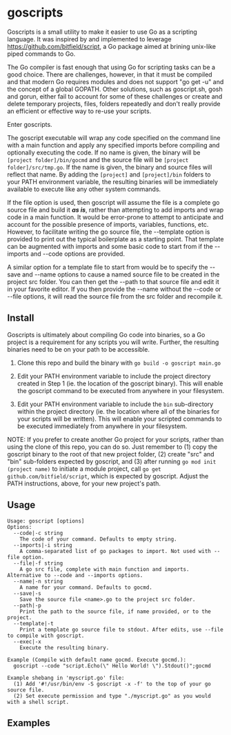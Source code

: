 # goscripts

Goscripts is a small utility to make it easier to use Go as a scripting language. It was inspired by and implemented to leverage https://github.com/bitfield/script, a Go package aimed at brining unix-like piped commands to Go. 

The Go compiler is fast enough that using Go for scripting tasks can be a good choice. There are challenges, however, in that it must be compiled and that modern Go requires modules and does not support "go get -u" and the concept of a global GOPATH. Other solutions, such as goscript.sh, gosh and gorun, either fail to account for some of these challenges or create and delete temporary projects, files, folders repeatedly and don't really provide an efficient or effective way to re-use your scripts. 

Enter goscripts.  

The goscript executable will wrap any code specified on the command line with a main function and apply any specified imports before compiling and optionally executing the code. If no name is given, the binary will be `[project folder]/bin/gocmd` and the source file will be `[project folder]/src/tmp.go`. If the name is given, the binary and source files will reflect that name. By adding the `[project]` and `[project]/bin` folders to your PATH environment variable, the resulting binaries will be immediately available to execute like any other system commands. 

If the file option is used, then goscript will assume the file is a complete go source file and build it _**as is**_, rather than attempting to add imports and wrap code in a main function. It would be error-prone to attempt to anticipate and account for the possible presence of imports, variables, functions, etc. However, to facilitate writing the go source file, the --template option is provided to print out the typical boilerplate as a starting point. That template can be augmented with imports and some basic code to start from if the --imports and --code options are provided. 

A similar option for a template file to start from would be to specify the --save and --name options to cause a named source file to be created in the project src folder. You can then get the --path to that source file and edit it in your favorite editor. If you then provide the --name without the --code or --file options, it will read the source file from the src folder and recompile it. 

## Install

Goscripts is ultimately about compiling Go code into binaries, so a Go project is a requirement for any scripts you will write. Further, the resulting binaries need to be on your path to be accessible. 

1. Clone this repo and build the binary with `go build -o goscript main.go`

2. Edit your PATH environment variable to include the project directory created in Step 1 (ie. the location of the goscript binary). This will enable the goscript command to be executed from anywhere in your filesystem.

3. Edit your PATH environment variable to include the `bin` sub-directory within the project directory (ie. the location where all of the binaries for your scripts will be written). This will enable your scripted commands to be executed immediately from anywhere in your filesystem.

NOTE: If you prefer to create another Go project for your scripts, rather than using the clone of this repo, you can do so. Just remember to (1) copy the goscript binary to the root of that new project folder, (2) create "src" and "bin" sub-folders expected by goscript, and (3) after running `go mod init (project name)` to initiate a module project, call `go get github.com/bitfield/script`, which is expected by goscript. Adjust the PATH instructions, above, for your new project's path. 

## Usage
```
Usage: goscript [options]
Options:
  --code|-c string
	The code of your command. Defaults to empty string.
  --imports|-i string
	A comma-separated list of go packages to import. Not used with --file option.
  --file|-f string
	A go src file, complete with main function and imports. Alternative to --code and --imports options.
  --name|-n string
	A name for your command. Defaults to gocmd.
  --save|-s
	Save the source file <name>.go to the project src folder.
  --path|-p
	Print the path to the source file, if name provided, or to the project.
  --template|-t
	Print a template go source file to stdout. After edits, use --file to compile with goscript.
  --exec|-x
	Execute the resulting binary.

Example (Compile with default name gocmd. Execute gocmd.):
  goscript --code "script.Echo(\" Hello World! \").Stdout()";gocmd

Example shebang in 'myscript.go' file:
  (1) Add '#!/usr/bin/env -S goscript -x -f' to the top of your go source file.
  (2) Set execute permission and type "./myscript.go" as you would with a shell script.
```

## Examples

